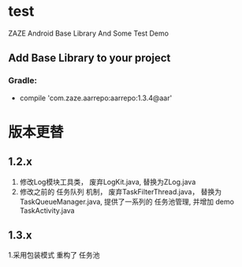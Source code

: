 # test
ZAZE Android Base Library And Some Test Demo


## Add Base Library to your project
### Gradle:
-    compile 'com.zaze.aarrepo:aarrepo:1.3.4@aar'




# 版本更替

## 1.2.x

1. 修改Log模块工具类， 废弃LogKit.java, 替换为ZLog.java
2. 修改之前的 任务队列 机制， 废弃TaskFilterThread.java， 替换为 TaskQueueManager.java, 提供了一系列的 任务池管理,
并增加 demo  TaskActivity.java


## 1.3.x
1.采用包装模式 重构了 任务池